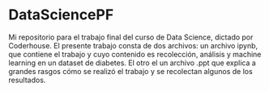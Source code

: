 # DataSciencePF
Mi repositorio para el trabajo final del curso de Data Science, dictado por Coderhouse.
El presente trabajo consta de dos archivos: un archivo ipynb, que contiene el trabajo y cuyo contenido es recolección, análisis y machine learning
en un dataset de diabetes. El otro el un archivo .ppt que explica a grandes rasgos cómo se realizó el trabajo y se recolectan algunos de los resultados.
